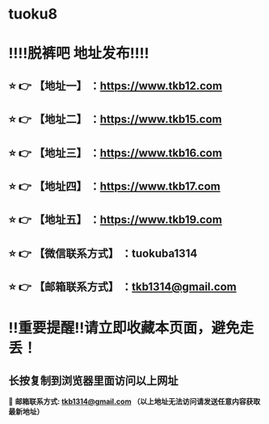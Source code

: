 # tuoku8
:bangbang::bangbang:脱裤吧 地址发布:bangbang::bangbang:
==
:star: :point_right: 【地址一】 ：https://www.tkb12.com
------
:star: :point_right: 【地址二】 ：https://www.tkb15.com
------
:star: :point_right: 【地址三】 ：https://www.tkb16.com
------
:star: :point_right: 【地址四】 ：https://www.tkb17.com
------
:star: :point_right: 【地址五】 ：https://www.tkb19.com
------
:star: :point_right: 【微信联系方式】 ：tuokuba1314
------
:star: :point_right: 【邮箱联系方式】 ：tkb1314@gmail.com
------
:bangbang:重要提醒:bangbang:请立即收藏本页面，避免走丢！
==

长按复制到浏览器里面访问以上网址
-

:e-mail: __邮箱联系方式: tkb1314@gmail.com （以上地址无法访问请发送任意内容获取最新地址）__
